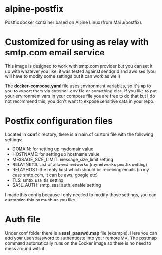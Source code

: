 # alpine-postfix


Postfix docker container based on Alpine Linux (from Mailu/postfix). 

# Customized for using as relay with smtp.com email service

This image is designed to work with smtp.com provider but you can set it up with whatever you like, it was tested against sendgrid and aws ses (you will have to modify some settings but it can work as well)

The **docker-compose.yaml** file uses environment variables, so it's up to you to export them via external .env file or something else. If you like to put your environment vars in your compose file you are free to do that but I do not recommend this, you don't want to expose sensitive data in your repo.

# Postfix configuration files

Located in **conf** directory, there is a main.cf custom file with the following settings:

* DOMAIN: for setting up mydomain value
* HOSTNAME: for setting up hostname value
* MESSAGE_SIZE_LIMIT: message_size_limit setting
* RELAYNETS: List of allowed networks (mynetworks postfix setting)
* RELAYHOST: the realy host which should be receiving emails (in my case smtp.com, it can be aws, google etc)
* TLS: smtp_use_tls setting
* SASL_AUTH: smtp_sasl_auth_enable setting

I made this config because I only needed to modify those settings, you can customize this as much as you like


# Auth file
Under conf folder there is a **sasl_passwd.map** file (example). Here you can add your user/password to authenticate into your remote MX. The postmap command automatically runs on the Docker image so there is no need to mess around with it.
